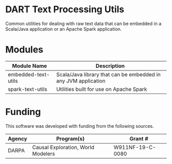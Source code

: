 # DART Text Processing Utils
Common utilities for dealing with raw text data that can be embedded in a Scala/Java application or an Apache Spark application.

# Modules
| Module Name         | Description                                                    |
|---------------------|----------------------------------------------------------------|
| embedded-text-utils | Scala/Java library that can be embedded in any JVM application |
| spark-text-utils    | Utilities built for use on Apache Spark                        |


# Funding
This software was developed with funding from the following sources.

| Agency | Program(s)                         | Grant #          |
|--------|------------------------------------|------------------|
| DARPA  | Causal Exploration, World Modelers | W911NF-19-C-0080 |
